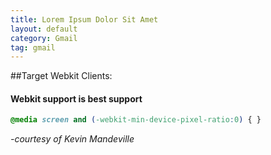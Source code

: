 ```yaml
---
title: Lorem Ipsum Dolor Sit Amet
layout: default
category: Gmail
tag: gmail
---
```


##Target Webkit Clients:
####	  Webkit support is best support
	  
```css
@media screen and (-webkit-min-device-pixel-ratio:0) { }
```

<em>-courtesy of Kevin Mandeville</em>